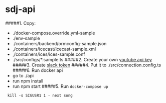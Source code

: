 # sdj-api
#####1. Copy: 
 * ./docker-compose.override.yml-sample
 * ./env-sample 
 * ./containers/backend/ormconfig-sample.json
 * ,/containers/icecast/icecast-sample.xml
 * ,/containers/ices/ices-sample.conf
 * ./src/configs/*.sample.ts
#####2. Create your own [youtube api key](https://developers.google.com/youtube/v3/getting-started)
#####3. Create [slack token](https://api.slack.com/custom-integrations/legacy-tokens)
#####4. Put it to ./src/connection.config.ts
#####6. Run docker api 
 * go to ./api
 * run npm install
 * run npm start
#####5. Run `docker-compose up`

``` kill -s SIGUSR1 1 - next song```
